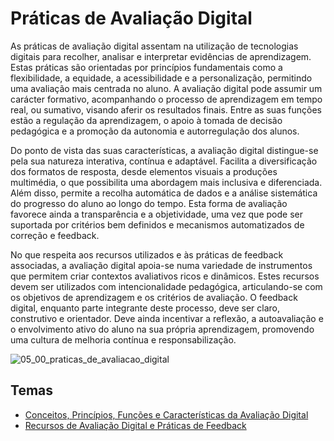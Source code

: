 # Práticas de Avaliação Digital

As práticas de avaliação digital assentam na utilização de tecnologias digitais para recolher, analisar e interpretar evidências de aprendizagem. Estas práticas são orientadas por princípios fundamentais como a flexibilidade, a equidade, a acessibilidade e a personalização, permitindo uma avaliação mais centrada no aluno. A avaliação digital pode assumir um carácter formativo, acompanhando o processo de aprendizagem em tempo real, ou sumativo, visando aferir os resultados finais. Entre as suas funções estão a regulação da aprendizagem, o apoio à tomada de decisão pedagógica e a promoção da autonomia e autorregulação dos alunos.

Do ponto de vista das suas características, a avaliação digital distingue-se pela sua natureza interativa, contínua e adaptável. Facilita a diversificação dos formatos de resposta, desde elementos visuais a produções multimédia, o que possibilita uma abordagem mais inclusiva e diferenciada. Além disso, permite a recolha automática de dados e a análise sistemática do progresso do aluno ao longo do tempo. Esta forma de avaliação favorece ainda a transparência e a objetividade, uma vez que pode ser suportada por critérios bem definidos e mecanismos automatizados de correção e feedback.

No que respeita aos recursos utilizados e às práticas de feedback associadas, a avaliação digital apoia-se numa variedade de instrumentos que permitem criar contextos avaliativos ricos e dinâmicos. Estes recursos devem ser utilizados com intencionalidade pedagógica, articulando-se com os objetivos de aprendizagem e os critérios de avaliação. O feedback digital, enquanto parte integrante deste processo, deve ser claro, construtivo e orientador. Deve ainda incentivar a reflexão, a autoavaliação e o envolvimento ativo do aluno na sua própria aprendizagem, promovendo uma cultura de melhoria contínua e responsabilização.


![05_00_praticas_de_avaliacao_digital](figures/05_00_praticas_de_avaliacao_digital.svg)

## Temas
- [Conceitos, Princípios, Funções e Características da Avaliação Digital](05_01_conceitos_principios_funcoes_e_caracteristicas_da_avaliacao_digital.md)
- [Recursos de Avaliação Digital e Práticas de Feedback](05_02_recursos_de_avaliacao_digital_e_praticas_de_feedback.md)
